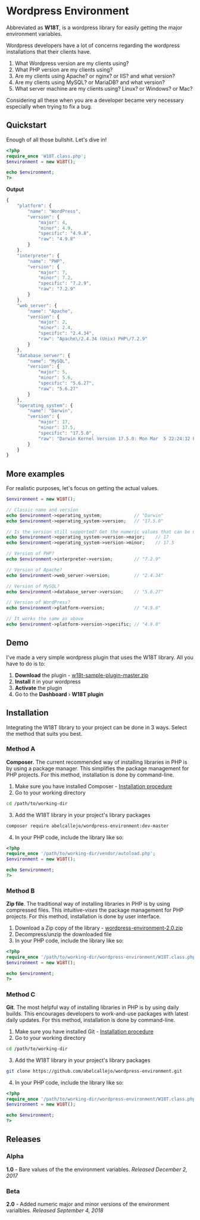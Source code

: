 # Wordpress Environment

Abbreviated as **W18T**, is a wordpress library for easily getting the major environment variables.

Wordpress developers have a lot of concerns regarding the wordpress installations that their clients have.
1. What Wordpress version are my clients using?
2. What PHP version are my clients using?
3. Are my clients using Apache? or nginx? or IIS? and what version?
4. Are my clients using MySQL? or MariaDB? and what version?
5. What server machine are my clients using? Linux? or Windows? or Mac?

Considering all these when you are a developer became very necessary especially when trying to fix a bug.

## Quickstart

Enough of all those bullshit. Let's dive in!

```php
<?php
require_once 'W18T.class.php';
$environment = new W18T();

echo $environment;
?>
```

**Output**
```javascript
{
    "platform": {
        "name": "WordPress",
        "version": {
            "major": 4,
            "minor": 4.9,
            "specific": "4.9.8",
            "raw": "4.9.8"
        }
    },
    "interpreter": {
        "name": "PHP",
        "version": {
            "major": 7,
            "minor": 7.2,
            "specific": "7.2.9",
            "raw": "7.2.9"
        }
    },
    "web_server": {
        "name": "Apache",
        "version": {
            "major": 2,
            "minor": 2.4,
            "specific": "2.4.34",
            "raw": "Apache\/2.4.34 (Unix) PHP\/7.2.9"
        }
    },
    "database_server": {
        "name": "MySQL",
        "version": {
            "major": 5,
            "minor": 5.6,
            "specific": "5.6.27",
            "raw": "5.6.27"
        }
    },
    "operating_system": {
        "name": "Darwin",
        "version": {
            "major": 17,
            "minor": 17.5,
            "specific": "17.5.0",
            "raw": "Darwin Kernel Version 17.5.0: Mon Mar  5 22:24:32 PST 2018; root:xnu-4570.51.1~1\/RELEASE_X86_64"
        }
    }
}
```

## More examples

For realistic purposes, let's focus on getting the actual values.

```php
$environment = new W18T();

// Classic name and version
echo $environment->operating_system;            // "Darwin"
echo $environment->operating_system->version;   // "17.5.0"

// Is the version still supported? Get the numeric values that can be used for comparison
echo $environment->operating_system->version->major;    // 17
echo $environment->operating_system->version->minor;    // 17.5

// Version of PHP?
echo $environment->interpreter->version;        // "7.2.9"

// Version of Apache?
echo $environment->web_server->version;         // "2.4.34"

// Version of MySQL?
echo $environment->database_server->version;    // "5.6.27"

// Version of WordPress?
echo $environment->platform->version;           // "4.9.8"

// It works the same as above
echo $environment->platform->version->specific; // "4.9.8"
```

## Demo

I've made a very simple wordpress plugin that uses the W18T library. All you have to do is to:
1. **Download** the plugin - [w18t-sample-plugin-master.zip](https://github.com/abelcallejo/w18t-sample-plugin/archive/master.zip)
2. **Install** it in your wordpress
3. **Activate** the plugin
4. Go to the **Dashboard** &rsaquo; **W18T plugin**

## Installation

Integrating the W18T library to your project can be done in 3 ways. Select the method that suits you best.

### Method A

**Composer**. The current recommended way of installing libraries in PHP is by using a package manager. This simplifies the package management for PHP projects. For this method, installation is done by command-line.

1. Make sure you have installed Composer - [Installation procedure](https://getcomposer.org/doc/00-intro.md#installation-linux-unix-osx)
2. Go to your working directory

```sh
cd /path/to/working-dir
```

3. Add the W18T library in your project's library packages

```sh
composer require abelcallejo/wordpress-environment:dev-master
```

4. In your PHP code, include the library like so:

```php
<?php
require_once '/path/to/working-dir/vendor/autoload.php';
$environment = new W18T();

echo $environment;
?>
```

### Method B

**Zip file**. The traditional way of installing libraries in PHP is by using compressed files. This intuitive-*vises* the package management for PHP projects. For this method, installation is done by user interface.

1. Download a Zip copy of the library - [wordpress-environment-2.0.zip](https://github.com/abelcallejo/wordpress-environment/archive/2.0.zip)
2. Decompress/unzip the downloaded file
3. In your PHP code, include the library like so:

```php
<?php
require_once '/path/to/working-dir/wordpress-environment/W18T.class.php';
$environment = new W18T();

echo $environment;
?>
```
### Method C

**Git**. The most helpful way of installing libraries in PHP is by using daily builds. This encourages developers to work-and-use packages with latest daily updates. For this method, installation is done by command-line.

1. Make sure you have installed Git - [Installation procedure](https://git-scm.com/book/en/v2/Getting-Started-Installing-Git)
2. Go to your working directory

```sh
cd /path/to/working-dir
```

3. Add the W18T library in your project's library packages

```sh
git clone https://github.com/abelcallejo/wordpress-environment.git
```

4. In your PHP code, include the library like so:

```php
<?php
require_once '/path/to/working-dir/wordpress-environment/W18T.class.php';
$environment = new W18T();

echo $environment;
?>
```
## Releases

### Alpha

**1.0** - Bare values of the the environment variables. *Released December 2, 2017*

### Beta

**2.0** - Added numeric major and minor versions of the environment varialbles. *Released September 4, 2018*
